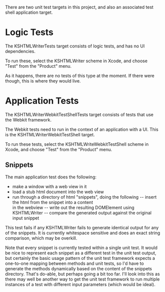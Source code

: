There are two unit test targets in this project, and also an associated test shell application target.

Logic Tests
===========

The KSHTMLWriterTests target consists of logic tests, and has no UI dependencies. 

To run these, select the KSHTMLWriter scheme in Xcode, and choose "Test" from the "Product" menu.

As it happens, there are no tests of this type at the moment. If there were though, this is where they would live.


Application Tests
=================

The KSHTMLWriterWebkitTestShellTests target consists of tests that use the Webkit framework. 

The Webkit tests need to run in the context of an application with a UI. This is the KSHTMLWriterWebkitTestShell target.

To run these tests, select the KSHTMLWriteWebkitTestShell scheme in Xcode, and choose "Test" from the "Product" menu.


Snippets
--------

The main application test does the following:

- make a window with a web view in it
- load a stub html document into the web view
- run through a directory of html "snippets", doing the following
-- insert the html from the snippet into a content <div> in the webview
-- write out the resulting DOMElement using KSHTMLWriter
-- compare the generated output against the original input snippet

This test fails if any KSHTMLWriter fails to generate identical output for any of the snippets. 
It is currently whitespace sensitive and does an exact string comparison, which may be overkill.

Note that every snippet is currently tested within a single unit test. It would be nice to represent each snippet
as a different test in the unit test output, but certainly the basic usage pattern of the unit test framework expects
a one-to-one mapping between methods and unit tests, so I'd have to generate the methods dynamically based on the content
of the snippets directory. That's do-able, but perhaps going a bit too far. I'll look into this as there may well be
another way to get the unit test framework to run multiple instances of a test with different input parameters (which would be ideal).